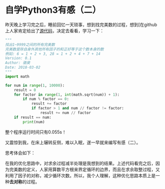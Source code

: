 # 自学Python3有感（二）

​    昨天晚上学习完之后，睡前回忆一天琐事，想到找完美数的过程，想到[在github上人家肯定给出了[源代码](https://github.com/jackfrued/Python-100-Days/blob/dependabot/pip/50WPython/code/Python/opencourse/lxml-4.6.2/Day01-15/code/Day05/perfect.py)，决定去看看，学习一下：

```python
"""
找出1~9999之间的所有完美数
完美数是除自身外其他所有因子的和正好等于这个数本身的数
例如: 6 = 1 + 2 + 3, 28 = 1 + 2 + 4 + 7 + 14
Version: 0.1
Author: 骆昊
Date: 2018-03-02
"""
import math

for num in range(1, 10000):
    result = 0
    for factor in range(1, int(math.sqrt(num)) + 1):
        if num % factor == 0:
            result += factor
            if factor > 1 and num // factor != factor:
                result += num // factor
    if result == num:
        print(num)
```

整个程序运行时间只有0.055s！

又震惊到我，在床上辗转反侧，难以入眠，遂一早就来编写有感（二）。

思考体会如下：

在我的优化思路中，对求余过程减半处理是我想到的结果。上述代码看完之后，因为完美数的定义，人家用算数平方根来界定循环的边界，而且在求余取整过程，又利用了因子的对称，减少循环次数。所以，我个人理解，这种优化思路本质上是一种**去对称**的过程。
